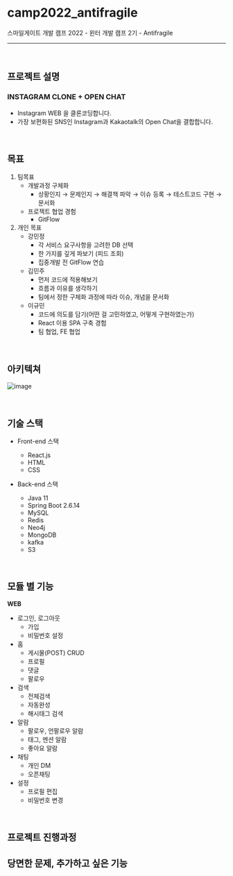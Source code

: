 # camp2022_antifragile
스마일게이트 개발 캠프 2022 - 윈터 개발 캠프 2기 - Antifragile

---

</br>

## 프로젝트 설명

### INSTAGRAM CLONE + OPEN CHAT

- Instagram WEB 을 클론코딩합니다.
- 가장 보편화된 SNS인 Instagram과 Kakaotalk의 Open Chat을 결합합니다.

</br>

## 목표

1. 팀목표
    - 개발과정 구체화
        - 상황인지 → 문제인지 → 해결책 파악 → 이슈 등록 → 테스트코드 구현 → 문서화
    - 프로젝트 협업 경험
        - GitFlow
2. 개인 목표
    - 강민정
        - 각 서비스 요구사항을 고려한 DB 선택
        - 한 가지를 깊게 파보기 (피드 조회)
        - 집중개발 전 GitFlow 연습
    - 김민주
        - 먼저 코드에 적용해보기
        - 흐름과 이유를 생각하기
        - 팀에서 정한 구체화 과정에 따라 이슈, 개념을 문서화
    - 이규민
        - 코드에 의도를 담기(어떤 걸 고민하였고, 어떻게 구현하였는가)
        - React 이용 SPA 구축 경험
        - 팀 협업, FE 협업

</br>

## 아키텍쳐
![image](https://user-images.githubusercontent.com/46569105/221363033-3a6cebd5-a155-44be-9bbc-c85efb461a50.png)

</br>

## 기술 스택

- Front-end 스택
    - React.js
    - HTML
    - CSS
    
- Back-end 스택
    - Java 11
    - Spring Boot 2.6.14
    - MySQL
    - Redis
    - Neo4j
    - MongoDB
    - kafka
    - S3
    
</br>

## 모듈 별 기능

**WEB**

- 로그인, 로그아웃
    - 가입
    - 비밀번호 설정
- 홈
    - 게시물(POST) CRUD
    - 프로필
    - 댓글
    - 팔로우
- 검색
    - 전체검색
    - 자동완성
    - 해시태그 검색
- 알람
    - 팔로우, 언팔로우 알람
    - 태그, 멘션 알람
    - 좋아요 알람
- 채팅
    - 개인 DM
    - 오픈채팅
- 설정
    - 프로필 편집
    - 비밀번호 변경
    
</br>

## 프로젝트 진행과정

## 당면한 문제, 추가하고 싶은 기능

